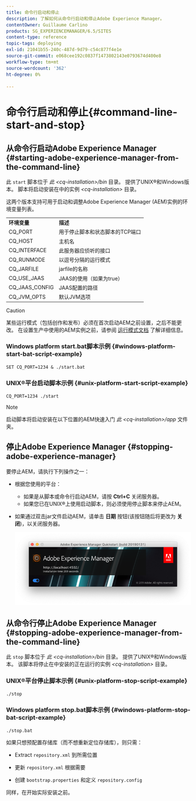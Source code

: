 ```yaml
---
title: 命令行启动和停止
description: 了解如何从命令行启动和停止Adobe Experience Manager。
contentOwner: Guillaume Carlino
products: SG_EXPERIENCEMANAGER/6.5/SITES
content-type: reference
topic-tags: deploying
exl-id: 21041b55-240c-487d-9d79-c54c877f4e1e
source-git-commit: e068cee192c0837f1473802143e0793674d400e8
workflow-type: tm+mt
source-wordcount: '362'
ht-degree: 0%

---
```


# 命令行启动和停止{#command-line-start-and-stop}

## 从命令行启动Adobe Experience Manager {#starting-adobe-experience-manager-from-the-command-line}

此 `start` 脚本位于 *此 &lt;cq-installation>/bin* 目录。 提供了UNIX®和Windows版本。 脚本将启动安装在中的实例 *&lt;cq-installation>* 目录。

这两个版本支持可用于启动和调整Adobe Experience Manager (AEM)实例的环境变量列表。

<table>
 <tbody>
  <tr>
   <td><strong>环境变量 </strong></td>
   <td><strong>描述 </strong></td>
  </tr>
  <tr>
   <td>CQ_PORT</td>
   <td>用于停止脚本和状态脚本的TCP端口<br /> </td>
  </tr>
  <tr>
   <td>CQ_HOST</td>
   <td>主机名<br /> </td>
  </tr>
  <tr>
   <td>CQ_INTERFACE</td>
   <td>此服务器应侦听的接口<br /> </td>
  </tr>
  <tr>
   <td>CQ_RUNMODE</td>
   <td>以逗号分隔的运行模式<br /> </td>
  </tr>
  <tr>
   <td>CQ_JARFILE</td>
   <td>jarfile的名称<br /> </td>
  </tr>
  <tr>
   <td>CQ_USE_JAAS</td>
   <td>JAAS的使用（如果为true）<br /> </td>
  </tr>
  <tr>
   <td>CQ_JAAS_CONFIG</td>
   <td>JAAS配置的路径<br /> </td>
  </tr>
  <tr>
   <td>CQ_JVM_OPTS</td>
   <td>默认JVM选项<br /> </td>
  </tr>
 </tbody>
</table>

>[!CAUTION]
>
>某些运行模式（包括创作和发布）必须在首次启动AEM之前设置，之后不能更改。 在设置生产中使用的AEM实例之前，请参阅 [运行模式文档](/help/sites-deploying/configure-runmodes.md) 了解详细信息。

### Windows platform start.bat脚本示例 {#windows-platform-start-bat-script-example}

```shell
SET CQ_PORT=1234 & ./start.bat
```

### UNIX®平台启动脚本示例 {#unix-platform-start-script-example}

```shell
CQ_PORT=1234 ./start
```

>[!NOTE]
>
>启动脚本将启动安装在以下位置的AEM快速入门 *此 &lt;cq-installation>/app* 文件夹。

## 停止Adobe Experience Manager {#stopping-adobe-experience-manager}

要停止AEM，请执行下列操作之一：

* 根据您使用的平台：

   * 如果是从脚本或命令行启动AEM，请按 **Ctrl+C** 关闭服务器。
   * 如果您已在UNIX®上使用启动脚本，则必须使用停止脚本来停止AEM。

* 如果通过双击jar文件启动AEM，请单击 **日期** 按钮(该按钮随后将更改为 **关闭**)，以关闭服务器。

  ![chlimage_1-63](assets/chlimage_1-63.png)

## 从命令行停止Adobe Experience Manager {#stopping-adobe-experience-manager-from-the-command-line}

此 `stop` 脚本位于 *此 &lt;cq-installation>/bin* 目录。 提供了UNIX®和Windows版本。 该脚本将停止在中安装的正在运行的实例 *&lt;cq-installation>* 目录。

### UNIX®平台停止脚本示例 {#unix-platform-stop-script-example}

```shell
./stop
```

### Windows platform stop.bat脚本示例 {#windows-platform-stop-bat-script-example}

```shell
./stop.bat
```

如果只想预配置存储库（而不想重新定位存储库），则只需：

* Extract `repository.xml` 到所需位置

* 更新 `repository.xml` 根据需要

* 创建 `bootstrap.properties` 和定义 `repository.config`

同样，在开始实际安装之前。
